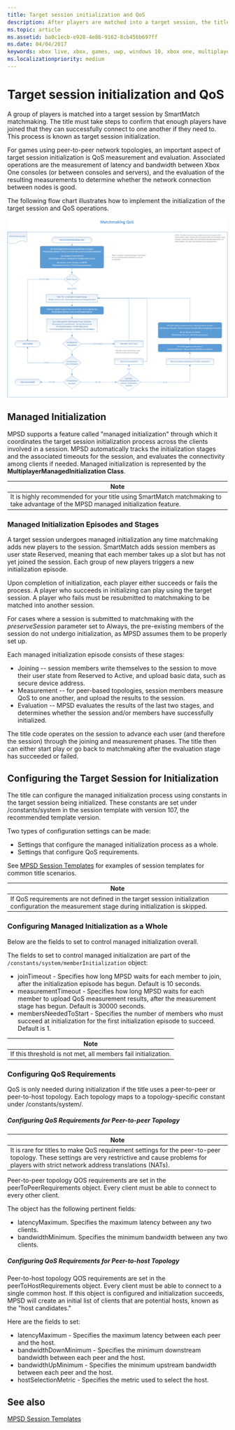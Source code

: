 ```yaml
---
title: Target session initialization and QoS
description: After players are matched into a target session, the title confirms enough players have joined and can connect.
ms.topic: article
ms.assetid: ba0c1ecb-e928-4e86-9162-8cb456b697ff
ms.date: 04/04/2017
keywords: xbox live, xbox, games, uwp, windows 10, xbox one, multiplayer, matchmaking, smartmatch
ms.localizationpriority: medium
---
```


# Target session initialization and QoS

A group of players is matched into a target session by SmartMatch matchmaking. The title must take steps to confirm that enough players have joined that they can successfully connect to one another if they need to. This process is known as target session initialization.

For games using peer-to-peer network topologies, an important aspect of target session initialization is QoS measurement and evaluation.
Associated operations are the measurement of latency and bandwidth between Xbox One consoles (or between consoles and servers), and the evaluation of the resulting measurements to determine whether the network connection between nodes is good.

The following flow chart illustrates how to implement the initialization of the target session and QoS operations.

![Matchmaking Quality of Service flowchart](live-matchmaking-targetsession-images/Multiplayer_2015_Matchmaking_QoS.png)


## Managed Initialization

MPSD supports a feature called "managed initialization" through which it coordinates the target session initialization process across the clients involved in a session.
MPSD automatically tracks the initialization stages and the associated timeouts for the session, and evaluates the connectivity among clients if needed.
Managed initialization is represented by the **MultiplayerManagedInitialization Class**.

| Note                                                                                                                  |
|------------------------------------------------------------------------------------------------------------------------------------|
| It is highly recommended for your title using SmartMatch matchmaking to take advantage of the MPSD managed initialization feature. |


### Managed Initialization Episodes and Stages

A target session undergoes managed initialization any time matchmaking adds new players to the session.
SmartMatch adds session members as user state Reserved, meaning that each member takes up a slot but has not yet joined the session.
Each group of new players triggers a new initialization episode.

Upon completion of initialization, each player either succeeds or fails the process.
A player who succeeds in initializing can play using the target session.
A player who fails must be resubmitted to matchmaking to be matched into another session.

For cases where a session is submitted to matchmaking with the *preserveSession* parameter set to Always, the pre-existing members of the session do not undergo initialization, as MPSD assumes them to be properly set up.

Each managed initialization episode consists of these stages:
-   Joining -- session members write themselves to the session to move their user state from Reserved to Active, and upload basic data, such as secure device address.
-   Measurement -- for peer-based topologies, session members measure QoS to one another, and upload the results to the session.
-   Evaluation -- MPSD evaluates the results of the last two stages, and determines whether the session and/or members have successfully initialized.

The title code operates on the session to advance each user (and therefore the session) through the joining and measurement phases.
The title then can either start play or go back to matchmaking after the evaluation stage has succeeded or failed.


## Configuring the Target Session for Initialization

The title can configure the managed initialization process using constants in the target session being initialized.
These constants are set under /constants/system in the session template with version 107, the recommended template version.

Two types of configuration settings can be made:
- Settings that configure the managed initialization process as a whole.
- Settings that configure QoS requirements.

See [MPSD Session Templates](../multiplayer-session/mpsd-overview.md) for examples of session templates for common title scenarios.

| Note                                                                                                                              |
|------------------------------------------------------------------------------------------------------------------------------------------------|
| If QoS requirements are not defined in the target session initialization configuration the measurement stage during initialization is skipped. |


### Configuring Managed Initialization as a Whole

Below are the fields to set to control managed initialization overall.

The fields to set to control managed initialization are part of the `/constants/system/memberInitialization` object:
- joinTimeout - Specifies how long MPSD waits for each member to join, after the initialization episode has begun. Default is 10 seconds.
- measurementTimeout - Specifies how long MPSD waits for each member to upload QoS measurement results, after the measurement stage has begun. Default is 30000 seconds.
- membersNeededToStart - Specifies the number of members who must succeed at initialization for the first initialization episode to succeed. Default is 1.

| Note                                              |
|----------------------------------------------------------------|
| If this threshold is not met, all members fail initialization. |


### Configuring QoS Requirements

QoS is only needed during initialization if the title uses a peer-to-peer or peer-to-host topology.
Each topology maps to a topology-specific constant under /constants/system/.


##### Configuring QoS Requirements for Peer-to-peer Topology

| Note                                                                                                                                                                                         |
|-----------------------------------------------------------------------------------------------------------------------------------------------------------------------------------------------------------|
| It is rare for titles to make QoS requirement settings for the peer-to-peer topology. These settings are very restrictive and cause problems for players with strict network address translations (NATs). |

Peer-to-peer topology QOS requirements are set in the peerToPeerRequirements object.
Every client must be able to connect to every other client.

The object has the following pertinent fields:
-   latencyMaximum. Specifies the maximum latency between any two clients.
-   bandwidthMinimum. Specifies the minimum bandwidth between any two clients.


##### Configuring QoS Requirements for Peer-to-host Topology

Peer-to-host topology QOS requirements are set in the peerToHostRequirements object.
Every client must be able to connect to a single common host.
If this object is configured and initialization succeeds, MPSD will create an initial list of clients that are potential hosts, known as the "host candidates."

Here are the fields to set:
-   latencyMaximum - Specifies the maximum latency between each peer and the host.
-   bandwidthDownMinimum - Specifies the minimum downstream bandwidth between each peer and the host.
-   bandwidthUpMinimum - Specifies the minimum upstream bandwidth between each peer and the host.
-   hostSelectionMetric - Specifies the metric used to select the host.


## See also

[MPSD Session Templates](../multiplayer-session/mpsd-overview.md)
